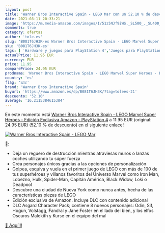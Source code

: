 ```yaml
---
layout: post
title: 'Warner Bros Interactive Spain - LEGO Mar con un 52.10 % de descuento'
date: 2021-08-11 20:33:21
image: 'https://m.media-amazon.com/images/I/51z5NJf9iWS._SL500_._SL400_.jpg'
comments: true
category: ofertas
author: 'tole.es'
slug: 'B081T6JH3K-es Warner Bros Interactive Spain - LEGO Marvel Super Heroes -...'
sku: 'B081T6JH3K-es'
tags: [ 'Hardware y juegos para PlayStation 4','Juegos para PlayStation 4','Videojuegos','playstation','warner bros interactive spain', ]
actualPrice: 11.95 EUR
currency: EUR
price: 11.95
comparePrice: 24.95 EUR
prodname: 'Warner Bros Interactive Spain - LEGO Marvel Super Heroes - Edición Exclusiva Amazon - PlayStation 4'
country: 'es'
flag: '🇪🇸'
brand: 'Warner Bros Interactive Spain'
buyurl: 'https://www.amazon.es/dp/B081T6JH3K/?tag=tolees-21'
descuento: '52.10'
average: '16.2115384615384'
---
```


En este momento está [Warner Bros Interactive Spain - LEGO Marvel Super Heroes - Edición Exclusiva Amazon - PlayStation 4](https://www.amazon.es/dp/B081T6JH3K/?tag=tolees-21) a 11.95 EUR (original: 24.95 EUR) (52.10 %  de descuento) en el siguiente enlace!

[![Warner Bros Interactive Spain - LEGO Mar](https://m.media-amazon.com/images/I/51z5NJf9iWS._SL500_._SL400_.jpg)](https://www.amazon.es/dp/B081T6JH3K/?tag=tolees-21)

🔎:

- Deja un reguero de destrucción mientras atraviesas muros o lanzas coches utilizando tu súper fuerza
- Crea personajes únicos gracias a las opciones de personalización
- Golpea, esquiva y vuela en el primer juego de LEGO con más de 100 de tus superhéroes y villanos favoritos del Universo Marvel como Iron Man, Lobezno, Hulk, Spider-Man, Capitán América, Black Widow, Loki o Deadpool
- Descubre una ciudad de Nueva York como nunca antes, hecha de las características piezas de LEGO
- Edición exclusiva de Amazon. Incluye DLC con contenido adicional
- DLC Asgard Character Pack; contiene 8 nuevos personajes: Odin, Sif, Hogun, Volstagg, Fandral y Jane Foster en el lado del bien, y los elfos Oscuros Malekith y Kurse en el equipo del mal

[🛒 Aquí!!!](https://www.amazon.es/dp/B081T6JH3K/?tag=tolees-21)
